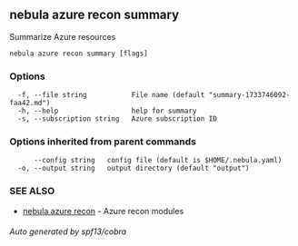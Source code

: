 ## nebula azure recon summary

Summarize Azure resources

```
nebula azure recon summary [flags]
```

### Options

```
  -f, --file string           File name (default "summary-1733746092-faa42.md")
  -h, --help                  help for summary
  -s, --subscription string   Azure subscription ID
```

### Options inherited from parent commands

```
      --config string   config file (default is $HOME/.nebula.yaml)
  -o, --output string   output directory (default "output")
```

### SEE ALSO

* [nebula azure recon](nebula_azure_recon.md)	 - Azure recon modules

###### Auto generated by spf13/cobra
